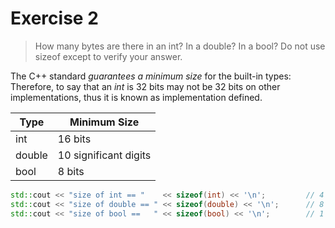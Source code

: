 # Exercise 2
> How many bytes are there in an int? In a double? In a bool? Do not use sizeof except to verify your answer.

The C++ standard _guarantees a minimum size_ for the built-in types: Therefore, to say that an *int* is 32 bits may not be 32 bits on other implementations, thus it is known
as implementation defined.

Type | Minimum Size
---- | -------------
int  | 16 bits
double | 10 significant digits
bool | 8 bits

```c++
std::cout << "size of int == "    << sizeof(int) << '\n';         // 4 bytes (32 bits)
std::cout << "size of double == " << sizeof(double) << '\n';      // 8 bytes (64 bits)
std::cout << "size of bool ==   " << sizeof(bool) << '\n';        // 1 byte (8 bits)
```
